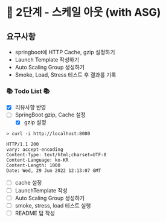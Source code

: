 # 🚀 2단계 - 스케일 아웃 (with ASG)
## 요구사항
- springboot에 HTTP Cache, gzip 설정하기
- Launch Template 작성하기
- Auto Scaling Group 생성하기
- Smoke, Load, Stress 테스트 후 결과를 기록

### 📚 Todo List 📚
- [x] 리뷰사항 반영
- [ ] SpringBoot gzip, Cache 설정
  - [x] gzip 설정
````shell
> curl -i http://localhost:8080

HTTP/1.1 200
vary: accept-encoding
Content-Type: text/html;charset=UTF-8
Content-Language: ko-KR
Content-Length: 1000
Date: Wed, 29 Jun 2022 12:13:07 GMT
````
  - [ ] cache 설정
- [ ] LaunchTemplate 작성
- [ ] Auto Scaling Group 생성하기
- [ ] smoke, stress, load 테스트 실행
- [ ] README 답 작성
